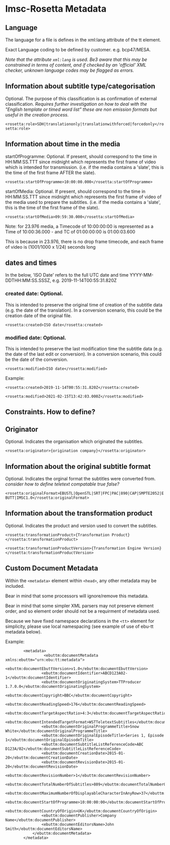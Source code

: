 # Imsc-Rosetta Metadata

## Language
The language for a file is defines in the xml:lang attribute of the tt element.

Exact Language coding to be defined by customer.  e.g. bcp47/MESA.

*Note that the attribute `xml:lang` is used.  Be3 aware that this may be constrained in terms of content, and if checked by an 'official' XML checker, unknown language codes may be flagged as errors.*

## Information about subtitle type/categorisation
Optional.  The purpose of this classification is as confirmation of external classification. *Requires further investigation on how to deal with the "English template or timed word list" these are non emission formats but useful in the creation process.*

`<rosetta:role>SDH|translationonly|translationwithforced|forcedonly</rosetta:role>`

## Information about time in the media
startOfProgramme: Optional. If present, should correspond to the time in HH:MM:SS.TTT since midnight which represents the first frame of video which is intended for transmission. (i.e. if the media contains a 'slate', this is the time of the first frame AFTER the slate).

`<rosetta:startOfProgramme>10:00:00.000</rosetta:startOfProgramme>`

startOfMedia: Optional. If present, should correspond to the time in HH:MM:SS.TTT since midnight which represents the first frame of video of the media used to prepare the subtitles. (i.e. if the media contains a 'slate', this is the time of the first frame of the slate).

`<rosetta:startOfMedia>09:59:30.000</rosetta:startOfMedia>`


Note: for 23.976 media, a Timecode of 10:00:00:00 is represented as a Time of 10:00:36.000 - and TC of 01:00:00:00 is 01:00:03.600

This is because in 23.976, there is no drop frame timecode, and each frame of video is (1001/1000 x 1/24) seconds long


## dates and times
In the below, 'ISO Date' refers to the full UTC date and time YYYY-MM-DDTHH:MM:SS.SSSZ, e.g. 2019-11-14T00:55:31.820Z

### created date: Optional.  

This is intended to preserve the original time of creation of the subtitle data (e.g. the date of the translation).  In a conversion scenario, this could be the creation date of the original file.

`<rosetta:created>ISO date</rosetta:created>`

### modified date: Optional.  

This is intended to preserve the last modification time the subtitle data (e.g. the date of the last edit or conversion).  In a conversion scenario, this could be the date of the conversion.

`<rosetta:modified>ISO date</rosetta:modified>`

Example:

`<rosetta:created>2019-11-14T00:55:31.820Z</rosetta:created>`

`<rosetta:modified>2021-02-15T13:42:03.000Z</rosetta:modified>`

## Constraints.  How to define?



## Originator
Optional.  Indicates the organisation which originated the subtitles.

`<rosetta:originator>{origination company}</rosetta:originator>`

## Information about the original subtitle format
Optional. Indicates the orginal format the subtitles were converted from. *consider how to define teletext compatable true false?*

`<rosetta:originalFormat>EBUSTL|OpenSTL|SRT|FPC|PAC|890|CAP|SMPTE2052|EBUTT|IMSC1.0</rosetta:originalFormat>`

## Information about the transformation product
Optional.  Indicates the product and version used to convert the subtitles.

`<rosetta:transformationProduct>{Transformation Product}</rosetta:transformationProduct>`

`<rosetta:transformationProductVersion>{Transformation Engine Version}</rosetta:transformationProductVersion>`

## Custom Document Metadata

Within the `<metadata>` element within `<head>`, any other metadata may be included.

Bear in mind that some processors will ignore/remove this metadata.  

Bear in mind that some simpler XML parsers may not preserve element order, and so element order should not be a requirment of metadata used.

Because we have fixed namespace declarations in the `<tt>` element for simplicity, please use local namespacing (see example of use of ebu-tt metadata below).

Example:

```
		<metadata>
		         <ebuttm:documentMetadata xmlns:ebuttm="urn:ebu:tt:metadata">
				<ebuttm:documentEbuttVersion>v1.0</ebuttm:documentEbuttVersion>
				<ebuttm:documentIdentifier>ABCD123A02-1</ebuttm:documentIdentifier>
				<ebuttm:documentOriginatingSystem>TTProducer 1.7.0.0</ebuttm:documentOriginatingSystem>
				<ebuttm:documentCopyright>BBC</ebuttm:documentCopyright>
				<ebuttm:documentReadingSpeed>176</ebuttm:documentReadingSpeed>
				<ebuttm:documentTargetAspectRatio>4:3</ebuttm:documentTargetAspectRatio>
				<ebuttm:documentIntendedTargetFormat>WSTTeletextSubtitles</ebuttm:documentIntendedTargetFormat>
				<ebuttm:documentOriginalProgrammeTitle>Snow White</ebuttm:documentOriginalProgrammeTitle>
				<ebuttm:documentOriginalEpisodeTitle>Series 1, Episode 1</ebuttm:documentOriginalEpisodeTitle>
				<ebuttm:documentSubtitleListReferenceCode>ABC D123A/02</ebuttm:documentSubtitleListReferenceCode>
				<ebuttm:documentCreationDate>2015-01-20</ebuttm:documentCreationDate>
				<ebuttm:documentRevisionDate>2015-01-20</ebuttm:documentRevisionDate>
				<ebuttm:documentRevisionNumber>1</ebuttm:documentRevisionNumber>
				<ebuttm:documentTotalNumberOfSubtitles>809</ebuttm:documentTotalNumberOfSubtitles>
				<ebuttm:documentMaximumNumberOfDisplayableCharacterInAnyRow>37</ebuttm:documentMaximumNumberOfDisplayableCharacterInAnyRow>
				<ebuttm:documentStartOfProgramme>10:00:00:00</ebuttm:documentStartOfProgramme>
				<ebuttm:documentCountryOfOrigin>UK</ebuttm:documentCountryOfOrigin>
				<ebuttm:documentPublisher>Company Name</ebuttm:documentPublisher>
				<ebuttm:documentEditorsName>John Smith</ebuttm:documentEditorsName>
			</ebuttm:documentMetadata>
		</metadata>

```

